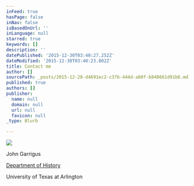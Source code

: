 ```yaml
---
inFeed: true
hasPage: false
inNav: false
isBasedOnUrl: ''
inLanguage: null
starred: true
keywords: []
description: ''
datePublished: '2015-12-30T03:40:27.252Z'
dateModified: '2015-12-30T03:40:23.802Z'
title: Contact me
author: []
sourcePath: _posts/2015-12-28-d4691ec2-c37b-444d-a60f-b848661d91b6.md
published: true
authors: []
publisher:
  name: null
  domain: null
  url: null
  favicon: null
_type: Blurb

---
```

![](https://s3-us-west-2.amazonaws.com/the-grid-img/p/19d7da9910d4affc92f98e8fbde45d2df4704809.jpg)

John Garrigus 

[Department of History][0]

University of Texas at Arlington

[0]: http://www.uta.edu/history